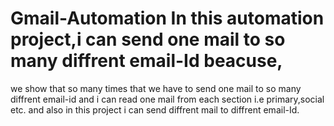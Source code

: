 # Gmail-Automation In this automation project,i can send one mail to so many diffrent email-Id beacuse,
we show that so many times that we have to send one mail to so many diffrent email-id and
i can read one mail from each section i.e primary,social etc.
and also in this project i can send diffrent mail to diffrent email-Id.
